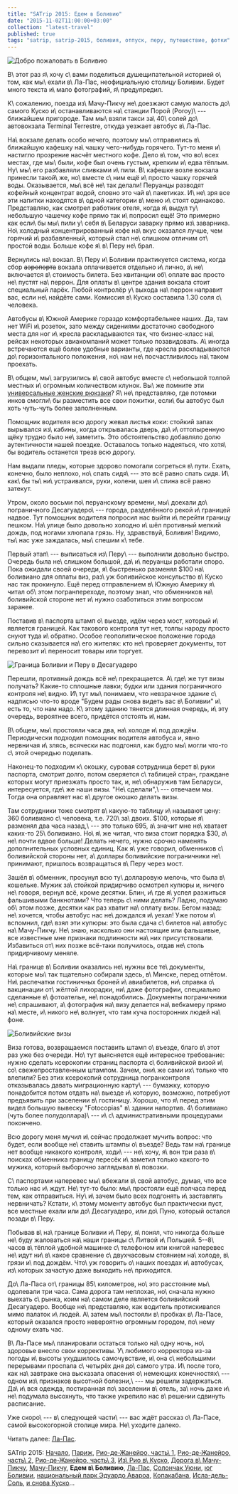 ```yaml
---
title: "SATrip 2015: Едем в Боливию"
date: "2015-11-02T11:00:00+03:00"
collection: "latest-travel"
published: true
tags: "satrip, satrip-2015, боливия, отпуск, перу, путешествие, фотки"
---
```


![](/images/travel/2015-09-satrip/bolivia-cover.jpg "Добро пожаловать в Боливию")

В\ этот раз я\ хочу с\ вами поделиться душещипательной историей о\ том, как мы\ ехали в\ Ла-Пас, неофициальную столицу
Боливии. Будет много текста и\ мало фотографий, я\ предупредил.

<!--more-->

К\ сожалению, поезда из\ Мачу-Пикчу не\ доезжают самую малость до\ самого Куско и\ останавливаются на\ станции Порой
(Poroy)\ --- ближайшем пригороде. Там мы\ взяли такси за\ 40\ солей до\ автовокзала Terminal Terrestre, откуда
уезжает автобус в\ Ла-Пас.

На\ вокзале делать особо нечего, поэтому мы\ отправились в\ ближайшую кафешку на\ чашку чего-нибудь горячего. Тут-то
меня и\ настигло прозрение насчёт местного кофе. Дело в\ том, что во\ всех местах, где мы\ были, кофе был очень густым,
крепким и\ едва тёплым. Ну\ мы\ его разбавляли сливками и\ пили. В\ кафешке возле вокзала принесли такой\ же, но\ вместе
с\ ним ещё и\ просто чашку горячей воды. Оказывается, мы\ всё не\ так делали! Перуанцы разводят кофейный концентрат
водой, словно это чай в\ пакетиках. И\ не\ зря все эти напитки находятся в\ одной категории в\ меню и\ стоят одинаково.
Представляю, как смотрел работник отеля, когда я\ выдул ту\ небольшую чашечку кофе прямо так и\ попросил ещё! Это
примерно как если\ бы мы\ пили у\ себя в\ Беларуси заварку прямо из\ заварника. Но\ холодный концентрированный кофе
на\ вкус оказался лучше, чем горячий и\ разбавленный, который стал не\ слишком отличим от\ простой воды. Больше
кофе я\ в\ Перу не\ брал.

Вернулись на\ вокзал. В\ Перу и\ Боливии практикуется система, когда сбор ~~аэропорта~~ вокзала оплачивается отдельно
и\ лично, а\ не\ включается в\ стоимость билета. Без квитанции об\ оплате вас просто не\ пустят на\ перрон. Для оплаты
в\ центре здания вокзала стоит специальный ларёк. Любой контролёр у\ выхода на\ перрон направит вас, если не\ найдёте
сами. Комиссия в\ Куско составила 1.30 соля с\ человека.

Автобусы в\ Южной Америке гораздо комфортабельнее наших. Да, там нет WiFi и\ розеток, зато между сидениями достаточно
свободного места для ног и\ кресла раскладываются так, что бизнес-класс на\ рейсах некоторых авиакомпаний может только
позавидовать. А\ иногда встречаются ещё более удобные варианты, где кресла раскладываются до\ горизонтального положения,
но\ нам не\ посчастливилось на\ таком проехать.

В\ общем, мы\ загрузились в\ свой автобус вместе с\ небольшой толпой местных и\ огромным количеством клунок. Вы\ же
помните эти [универсальные женские рюкзаки][backpack]? Я\ не\ представляю, где потомки инков смогли\ бы разместить все
свои пожитки, если\ бы автобус был хоть чуть-чуть более заполненным.

Помощник водителя всю дорогу жевал листья коки: стойкий запах вырывался из\ кабины, когда открывалась дверь,
да\ и\ оттопыренную щёку трудно было не\ заметить. Это обстоятельство добавляло долю аутентичности нашей поездке.
Оставалось только надеяться, что хотя\ бы водитель останется трезв всю дорогу.

Нам выдали пледы, которые здорово помогали согреться в\ пути. Ехать, конечно, было неплохо, но\ спать сидя\ --- это всё
равно спать сидя. И\ как\ бы ты\ ни\ устраивался, руки, колени, шея и\ спина всё равно затекут.

Утром, около восьми по\ перуанскому времени, мы\ доехали до\ пограничного Десагуадеро\ --- города, разделённого рекой
и\ границей надвое. Тут помощник водителя попросил нас выйти и\ перейти границу пешком. На\ улице было довольно холодно
и\ шёл противный мелкий дождь, под ногами хлюпала грязь. Ну, здравствуй, Боливия! Видимо, ты\ нас уже заждалась,
мы\ спешим к\ тебе.

Первый этап\ --- выписаться из\ Перу\ --- выполнили довольно быстро. Очередь была не\ слишком большой, да\ и\ перуанцы
работали споро. Пока ожидали своей очереди, я\ быстренько разменял $100 на\ боливиано для оплаты виз, раз\ уж
боливийское консульство в\ Куско нас так прокинуло. Ещё перед отправлением в\ Южную Америку я\ читал об\ этом
погранпереходе, поэтому знал, что обменников на\ боливийской стороне нет и\ нужно озаботиться этим вопросом заранее.

Поставив в\ паспорта штамп о\ выезде, идём через мост, который и\ является границей. Как такового контроля тут нет,
толпы народу просто снуют туда и\ обратно.  Особое геополитическое положение города сильно сказывается на\ его жителях:
кто не\ проверяет документы, тот перевозит и\ переносит товары или торгует.

![](/images/travel/2015-09-satrip/desaguadero-border.jpg "Граница Боливии и Перу в Десагуадеро")

Перешли, противный дождь всё не\ прекращается. А\ где\ же тут визы получать? Какие-то сплошные лавки; будки или здания
пограничного контроля не\ видно. И\ тут мы\ понимаем, что невзрачное здание с\ надписью что-то вроде "Будем рады снова
видеть вас в\ Боливии" и\ есть то, что нам надо. К\ этому зданию тянется длинная очередь, и\ эту очередь, вероятнее
всего, придётся отстоять и\ нам.

В\ общем, мы\ простояли часа два, на\ холоде и\ под дождём. Периодически подходил помощник водителя автобуса и, явно
нервничая и\ злясь, всячески нас подгонял, как будто мы\ могли что-то с\ этой очередью поделать.

Наконец-то подходим к\ окошку, суровая сотрудница берет в\ руки паспорта, смотрит долго, потом сверяется с\ таблицей
стран, граждане которых могут приезжать просто так, и, не\ обнаружив там Беларуси, интересуется, где\ же наши визы.
"Не\ сделали",\ --- отвечаем мы. Тогда она оправляет нас в\ другое окошко делать визы.

Там сотрудники тоже смотрят в\ какую-то таблицу и\ называют цену: 360 боливиано с\ человека, т.е. 720\ за\ двоих. $100,
которые я\ разменял два часа назад,\ --- это только 695, а\ значит мне не\ хватает каких-то 25\ боливиано. Но\ я\ же
читал, что виза стоит порядка $30, а\ не\ почти вдвое больше! Делать нечего, нужно срочно наменять дополнительных
условных единиц. Как я\ уже говорил, обменников с\ боливийской стороны нет, а\ доллары боливийские пограничники
не\ принимают, пришлось возвращаться в\ Перу через мост.

Зашёл в\ обменник, просунул всю ту\ долларовую мелочь, что была в\ кошельке. Мужик за\ стойкой придирчиво осмотрел
купюры и, ничего не\ говоря, вернул всё, кроме десятки. Блин, и\ где я\ успел разжиться фальшивыми банкнотами? Что
теперь с\ ними делать? Ладно, подумаю об\ этом позже, десятки как раз хватит на\ оплату визы. Бегом назад: не\ хочется,
чтобы автобус нас не\ дождался и\ уехал! Уже потом я\ вспомнил, где\ взял эти купюры: это была сдача с\ билетов
на\ автобус на\ Мачу-Пикчу. Не\ знаю, насколько они настоящие или фальшивые, все известные мне признаки подлинности
на\ них присутствовали. Избавиться от\ них позже всё-таки получилось, отдав не\ столь придирчивому меняле.

На\ границе в\ Боливии оказались не\ нужны все те\ документы, которые мы\ так тщательно собирали здесь, в\ Минске, перед
отлётом. Ни\ распечатки гостиничных броней и\ авиабилетов, ни\ справка о\ вакцинации от\ жёлтой лихорадки, ни\ даже
фотографии, специально сделанные в\ фотоателье, не\ понадобились. Документы пограничники не\ спрашивают, а\ фотография
на\ визу делается на\ вебкамеру прямо на\ месте, и\ никого не\ волнует, что там куча посторонних людей на\ фоне.

![](/images/travel/2015-09-satrip/bolivia-visas.jpg "Боливийские визы")

Виза готова, возвращаемся поставить штамп о\ въезде, благо в\ этот раз уже без очереди. Но\ тут выясняется ещё
интересное требование: нужно сделать ксерокопии страниц паспорта с\ боливийской визой и\ со\ свежепроставленным штампом.
Зачем, они\ же сами их\ только что влепили? Без этих ксерокопий сотрудница погранконтроля отказывалась давать
миграционную карту\ --- бумажку, которую понадобится потом отдать на\ выезде и\ которую, возможно, потребуют предъявить
при заселении в\ гостиницу. Хорошо, что я\ перед этим видел большую вывеску "Fotocopias" в\ здании напортив.
4\ боливиано (чуть более полудоллара)\ --- и\ с\ административными процедурами покончено.

Всю дорогу меня мучил и\ сейчас продолжает мучить вопрос: что будет, если вообще не\ ставить штампы о\ въезде? Ведь там
на\ границе нет вообще никакого контроля, ходи\ --- не\ хочу, я\ вон три раза в\ поисках обменника границу пересёк
и\ заметил только какого-то мужика, который выборочно заглядывал в\ повозки.

С\ паспортами наперевес мы\ вбежали в\ свой автобус, думая, что все только нас и\ ждут. Не\ тут-то было: мы\ простояли
ещё полчаса перед тем, как отправиться. Ну\ и\ зачем было всех подгонять и\ заставлять нервничать? Кстати, к\ этому
моменту автобус был практически пуст, все местные ехали или до\ Десагуадеро, или до\ Пуно, который остался позади
в\ Перу.

Побывав в\ на\ границе Боливии и\ Перу, я\ понял, что никогда больше не\ буду жаловаться на\ наши границы с\ Литвой
и\ Польшей. 5--8\ часов в\ тёплой удобной машинке с\ телефоном или книгой наперевес не\ идут ни\ в\ какое сравнение
с\ двухчасовым стоянием на\ холоде, в\ грязи и\ под дождём. Что\ уж говорить о\ наших поездах и\ автобусах, из\ которых
зачастую даже выходить не\ приходится.

До\ Ла-Паса от\ границы 85\ километров, но\ это расстояние мы\ одолевали три часа. Сама дорога там неплохая, но\ сначала
нужно выехать с\ рынка, коим на\ самом деле является боливийский Десагуадеро. Вообще не\ представляю, как водитель
протискивался мимо палаток и\ людей. А\ затем мы\ постояли в\ пробках в\ Ла-Пасе, который оказался просто невероятно
огромным городом, по\ нему одному ехать час.

В\ Ла-Пасе мы\ планировали остаться только на\ одну ночь, но\ здоровье внесло свои коррективы. У\ любимого корректора
из-за погоды и\ высоты ухудшилось самочувствие, и\ она с\ небольшими перерывами проспала с\ четырёх дня до\ самого утра.
И\ после того, как на\ завтраке она высказала опасения о\ немеющих конечностях\ --- одном из\ признаков высотной
болезни,\ --- мы решили задержаться. Да\ и\ вся одежда, постиранная по\ заселении в\ отель, за\ ночь даже
и\ не\ подумала высохнуть, что также укрепило нас в\ решении сдвинуть расписание.

Уже скоро\ --- в\ следующей части\ --- вас ждёт рассказ о\ Ла-Пасе, самой высокогорной столице мира. Не\ уходите далеко.

Читать далее: [Ла-Пас](/post/satrip-2015-la-paz/).

SATrip 2015:
[Начало](/post/satrip-2015-paris/),
[Париж](/post/satrip-2015-paris/),
[Рио-де-Жанейро, часть\ 1](/post/satrip-2015-rio-1/),
[Рио-де-Жанейро, часть\ 2](/post/satrip-2015-rio-2/),
[Рио-де-Жанейро, часть\ 3](/post/satrip-2015-rio-3/),
[Из\ Рио в\ Куско](/post/satrip-2015-rio-to-cusco/),
[Дорога в\ Мачу-Пикчу](/post/satrip-2015-road-to-machu-picchu/),
[Мачу-Пикчу](/post/satrip-2015-machu-picchu/),
**Едем в\ Боливию**,
[Ла-Пас](/post/satrip-2015-la-paz/),
[Солончак Уюни](/post/satrip-2015-uyuni-salt-flats/),
[юг Боливии](/post/satrip-2015-south-of-bolivia/),
[национальный парк Эдуардо Авароа](/post/satrip-2015-bolivia-national-park/),
[Копакабана](/post/satrip-2015-copacabana/),
[Исла-дель-Соль](/post/satrip-2015-isla-del-sol/),
[и снова Куско](/post/satrip-2015-cusco-again/)...

[backpack]: /post/satrip-2015-road-to-machu-picchu/#cusco-2-women
